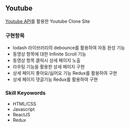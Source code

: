 ## Youtube

[Youtube API](https://developers.google.com/youtube/v3/getting-started)를 활용한 Youtube Clone Site


### 구현항목
- lodash 라이브러리의 debounce를 활용하여 자동 완성 기능
- 동영상 항목에 대한 Infinite Scroll 기능
- 동영상 항목 클릭시 상세 페이지 노출
- 라우팅 기능을 활용한 상세 페이지 구현
- 상세 페이지 좋아요/싫어요 기능 Redux를 활용하여 구현
- 상세 페이지 댓글기능 Redux를 활용하여 구현

### Skill Keyowords
- HTML/CSS
- Javascript
- ReactJS
- Redux
